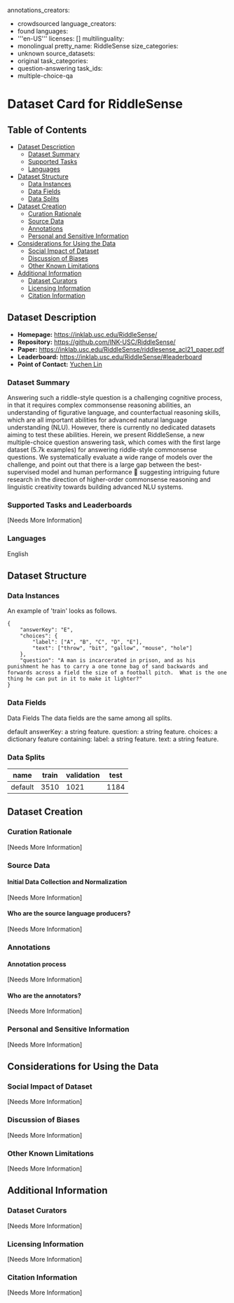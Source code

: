 annotations_creators:
- crowdsourced
language_creators:
- found
languages:
- '''en-US'''
licenses: []
multilinguality:
- monolingual
pretty_name: RiddleSense
size_categories:
- unknown
source_datasets:
- original
task_categories:
- question-answering
task_ids:
- multiple-choice-qa

# Dataset Card for RiddleSense

## Table of Contents
- [Dataset Description](#dataset-description)
  - [Dataset Summary](#dataset-summary)
  - [Supported Tasks](#supported-tasks-and-leaderboards)
  - [Languages](#languages)
- [Dataset Structure](#dataset-structure)
  - [Data Instances](#data-instances)
  - [Data Fields](#data-instances)
  - [Data Splits](#data-instances)
- [Dataset Creation](#dataset-creation)
  - [Curation Rationale](#curation-rationale)
  - [Source Data](#source-data)
  - [Annotations](#annotations)
  - [Personal and Sensitive Information](#personal-and-sensitive-information)
- [Considerations for Using the Data](#considerations-for-using-the-data)
  - [Social Impact of Dataset](#social-impact-of-dataset)
  - [Discussion of Biases](#discussion-of-biases)
  - [Other Known Limitations](#other-known-limitations)
- [Additional Information](#additional-information)
  - [Dataset Curators](#dataset-curators)
  - [Licensing Information](#licensing-information)
  - [Citation Information](#citation-information)

## Dataset Description

- **Homepage:** https://inklab.usc.edu/RiddleSense/
- **Repository:** https://github.com/INK-USC/RiddleSense/
- **Paper:** https://inklab.usc.edu/RiddleSense/riddlesense_acl21_paper.pdf
- **Leaderboard:** https://inklab.usc.edu/RiddleSense/#leaderboard
- **Point of Contact:** [Yuchen Lin](yuchen.lin@usc.edu)

### Dataset Summary

Answering such a riddle-style question is a challenging cognitive process, in that it requires 
complex commonsense reasoning abilities, an understanding of figurative language, and counterfactual reasoning 
skills, which are all important abilities for advanced natural language understanding (NLU). However, 
there is currently no dedicated datasets aiming to test these abilities. Herein, we present RiddleSense, 
a new multiple-choice question answering task, which comes with the first large dataset (5.7k examples) for answering 
riddle-style commonsense questions. We systematically evaluate a wide range of models over the challenge, 
and point out that there is a large gap between the best-supervised model and human performance  suggesting 
intriguing future research in the direction of higher-order commonsense reasoning and linguistic creativity towards 
building advanced NLU systems. 

### Supported Tasks and Leaderboards

[Needs More Information]

### Languages

English

## Dataset Structure

### Data Instances

An example of 'train' looks as follows.
```
{
    "answerKey": "E",
    "choices": {
        "label": ["A", "B", "C", "D", "E"],
        "text": ["throw", "bit", "gallow", "mouse", "hole"]
    },
    "question": "A man is incarcerated in prison, and as his punishment he has to carry a one tonne bag of sand backwards and forwards across a field the size of a football pitch.  What is the one thing he can put in it to make it lighter?"
}
```

### Data Fields

Data Fields
The data fields are the same among all splits.

default
answerKey: a string feature.
question: a string feature.
choices: a dictionary feature containing:
label: a string feature.
text: a string feature.

### Data Splits

|name|	train|	validation|	test|
|---|---|---|---|
|default|	3510|	1021|	1184|

## Dataset Creation

### Curation Rationale

[Needs More Information]

### Source Data

#### Initial Data Collection and Normalization

[Needs More Information]

#### Who are the source language producers?

[Needs More Information]

### Annotations

#### Annotation process

[Needs More Information]

#### Who are the annotators?

[Needs More Information]

### Personal and Sensitive Information

[Needs More Information]

## Considerations for Using the Data

### Social Impact of Dataset

[Needs More Information]

### Discussion of Biases

[Needs More Information]

### Other Known Limitations

[Needs More Information]

## Additional Information

### Dataset Curators

[Needs More Information]

### Licensing Information

[Needs More Information]

### Citation Information

[Needs More Information]
